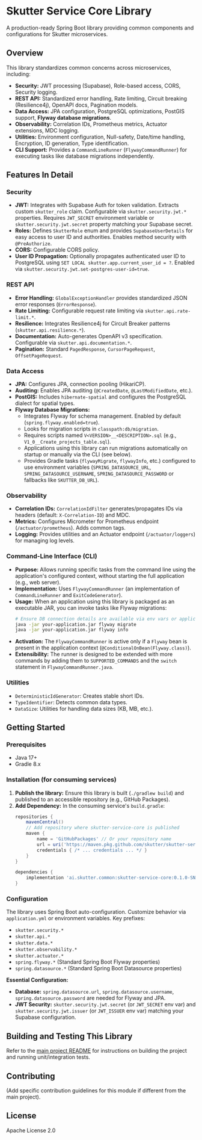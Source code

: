 # Skutter Service Core Library

A production-ready Spring Boot library providing common components and configurations for Skutter microservices.

## Overview

This library standardizes common concerns across microservices, including:

*   **Security:** JWT processing (Supabase), Role-based access, CORS, Security logging.
*   **REST API:** Standardized error handling, Rate limiting, Circuit breaking (Resilience4j), OpenAPI docs, Pagination models.
*   **Data Access:** JPA configuration, PostgreSQL optimizations, PostGIS support, **Flyway database migrations**.
*   **Observability:** Correlation IDs, Prometheus metrics, Actuator extensions, MDC logging.
*   **Utilities:** Environment configuration, Null-safety, Date/time handling, Encryption, ID generation, Type identification.
*   **CLI Support:** Provides a `CommandLineRunner` (`FlywayCommandRunner`) for executing tasks like database migrations independently.

## Features In Detail

### Security
*   **JWT:** Integrates with Supabase Auth for token validation. Extracts custom `skutter_role` claim. Configurable via `skutter.security.jwt.*` properties. Requires `JWT_SECRET` environment variable or `skutter.security.jwt.secret` property matching your Supabase secret.
*   **Roles:** Defines `SkutterRole` enum and provides `SupabaseUserDetails` for easy access to user ID and authorities. Enables method security with `@PreAuthorize`.
*   **CORS:** Configurable CORS policy.
*   **User ID Propagation:** Optionally propagates authenticated user ID to PostgreSQL using `SET LOCAL skutter.app.current_user_id = ?`. Enabled via `skutter.security.jwt.set-postgres-user-id=true`.

### REST API
*   **Error Handling:** `GlobalExceptionHandler` provides standardized JSON error responses (`ErrorResponse`).
*   **Rate Limiting:** Configurable request rate limiting via `skutter.api.rate-limit.*`.
*   **Resilience:** Integrates Resilience4j for Circuit Breaker patterns (`skutter.api.resilience.*`).
*   **Documentation:** Auto-generates OpenAPI v3 specification. Configurable via `skutter.api.documentation.*`.
*   **Pagination:** Standard `PagedResponse`, `CursorPageRequest`, `OffsetPageRequest`.

### Data Access
*   **JPA:** Configures JPA, connection pooling (HikariCP).
*   **Auditing:** Enables JPA auditing (`@CreatedDate`, `@LastModifiedDate`, etc.).
*   **PostGIS:** Includes `hibernate-spatial` and configures the PostgreSQL dialect for spatial types.
*   **Flyway Database Migrations:**
    *   Integrates Flyway for schema management. Enabled by default (`spring.flyway.enabled=true`).
    *   Looks for migration scripts in `classpath:db/migration`.
    *   Requires scripts named `V<VERSION>__<DESCRIPTION>.sql` (e.g., `V1_0__Create_projects_table.sql`).
    *   Applications using this library can run migrations automatically on startup or manually via the CLI (see below).
    *   Provides Gradle tasks (`flywayMigrate`, `flywayInfo`, etc.) configured to use environment variables (`SPRING_DATASOURCE_URL`, `SPRING_DATASOURCE_USERNAME`, `SPRING_DATASOURCE_PASSWORD` or fallbacks like `SKUTTER_DB_URL`).

### Observability
*   **Correlation IDs:** `CorrelationIdFilter` generates/propagates IDs via headers (default: `X-Correlation-ID`) and MDC.
*   **Metrics:** Configures Micrometer for Prometheus endpoint (`/actuator/prometheus`). Adds common tags.
*   **Logging:** Provides utilities and an Actuator endpoint (`/actuator/loggers`) for managing log levels.

### Command-Line Interface (CLI)
*   **Purpose:** Allows running specific tasks from the command line using the application's configured context, without starting the full application (e.g., web server).
*   **Implementation:** Uses `FlywayCommandRunner` (an implementation of `CommandLineRunner` and `ExitCodeGenerator`).
*   **Usage:** When an application using this library is packaged as an executable JAR, you can invoke tasks like Flyway migrations:
    ```bash
    # Ensure DB connection details are available via env vars or application properties
    java -jar your-application.jar flyway migrate
    java -jar your-application.jar flyway info
    ```
*   **Activation:** The `FlywayCommandRunner` is active only if a `Flyway` bean is present in the application context (`@ConditionalOnBean(Flyway.class)`).
*   **Extensibility:** The runner is designed to be extended with more commands by adding them to `SUPPORTED_COMMANDS` and the `switch` statement in `FlywayCommandRunner.java`.

### Utilities
*   `DeterministicIdGenerator`: Creates stable short IDs.
*   `TypeIdentifier`: Detects common data types.
*   `DataSize`: Utilities for handling data sizes (KB, MB, etc.).

## Getting Started

### Prerequisites
*   Java 17+
*   Gradle 8.x

### Installation (for consuming services)

1.  **Publish the library:** Ensure this library is built (`./gradlew build`) and published to an accessible repository (e.g., GitHub Packages).
2.  **Add Dependency:** In the consuming service's `build.gradle`:
    ```gradle
    repositories {
        mavenCentral()
        // Add repository where skutter-service-core is published
        maven {
            name = 'GitHubPackages' // Or your repository name
            url = uri('https://maven.pkg.github.com/skutter/skutter-service-core') // Or your repo URL
            credentials { /* ... credentials ... */ }
        }
    }

    dependencies {
        implementation 'ai.skutter.common:skutter-service-core:0.1.0-SNAPSHOT' // Use the correct version
    }
    ```

### Configuration

The library uses Spring Boot auto-configuration. Customize behavior via `application.yml` or environment variables. Key prefixes:

*   `skutter.security.*`
*   `skutter.api.*`
*   `skutter.data.*`
*   `skutter.observability.*`
*   `skutter.actuator.*`
*   `spring.flyway.*` (Standard Spring Boot Flyway properties)
*   `spring.datasource.*` (Standard Spring Boot Datasource properties)

**Essential Configuration:**

*   **Database:** `spring.datasource.url`, `spring.datasource.username`, `spring.datasource.password` are needed for Flyway and JPA.
*   **JWT Security:** `skutter.security.jwt.secret` (or `JWT_SECRET` env var) and `skutter.security.jwt.issuer` (or `JWT_ISSUER` env var) matching your Supabase configuration.

## Building and Testing This Library

Refer to the [main project README](../README.md) for instructions on building the project and running unit/integration tests.

## Contributing

(Add specific contribution guidelines for this module if different from the main project).

## License

Apache License 2.0 